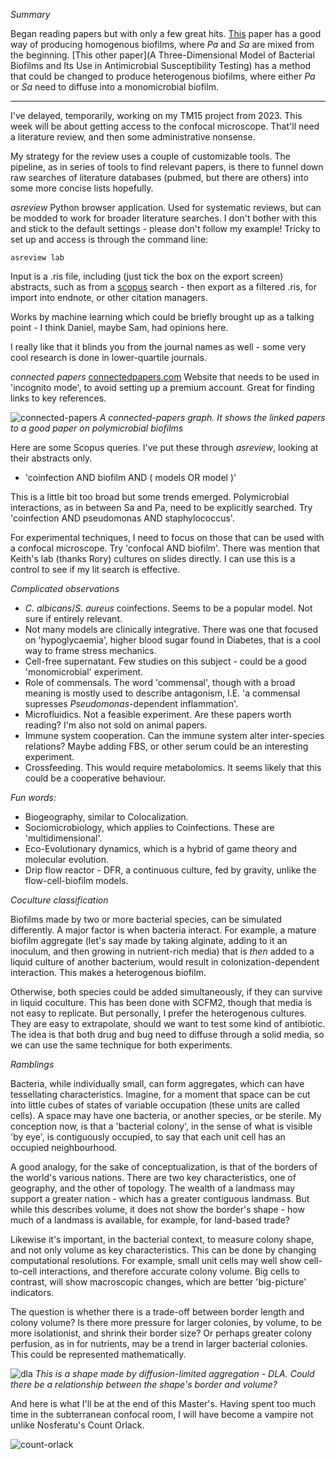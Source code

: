
*Summary*

Began reading papers but with only a few great hits. [This](https://pubmed.ncbi.nlm.nih.gov/33785630/) paper has a good way of producing homogenous biofilms, where *Pa* and *Sa* are mixed from the beginning. [This other paper](A Three-Dimensional Model of Bacterial Biofilms and Its Use in Antimicrobial Susceptibility Testing) has a method that could be changed to produce heterogenous biofilms, where either *Pa* or *Sa* need to diffuse into a monomicrobial biofilm.

---

I've delayed, temporarily, working on my TM15 project from 2023. This week will be about getting access to the confocal microscope. That'll need a literature review, and then some administrative nonsense.

My strategy for the review uses a couple of customizable tools. The pipeline, as in series of tools to find relevant papers, is there to funnel down raw searches of literature databases (pubmed, but there are others) into some more concise lists hopefully.

*asreview*
Python browser application. Used for systematic reviews, but can be modded to work for broader literature searches. I don't bother with this and stick to the default settings - please don't follow my example! Tricky to set up and access is through the command line:

	asreview lab

Input is a .ris file, including (just tick the box on the export screen) abstracts, such as from a [scopus](https://www.scopus.com/search/form.uri?display=basic#basic) search - then export as a filtered .ris, for import into endnote, or other citation managers.

Works by machine learning which could be briefly brought up as a talking point - I think Daniel, maybe Sam, had opinions here.

I really like that it blinds you from the journal names as well - some very cool research is done in lower-quartile journals.

*connected papers*
[connectedpapers.com](https://www.connectedpapers.com/)
Website that needs to be used in 'incognito mode', to avoid setting up a premium account. Great for finding links to key references.

![connected-papers](https://github.com/marklemzin/marks-masters/raw/main/pictures/3.3%20connected_papers.png)
*A connected-papers graph. It shows the linked papers to a good paper on polymicrobial biofilms*

Here are some Scopus queries. I've put these through *asreview*, looking at their abstracts only.
- 'coinfection AND biofilm AND ( models OR model )'

This is a little bit too broad but some trends emerged. Polymicrobial interactions, as in between Sa and Pa, need to be explicitly searched. Try 'coinfection AND pseudomonas AND staphylococcus'.

For experimental techniques, I need to focus on those that can be used with a confocal microscope. Try 'confocal AND biofilm'. There was mention that Keith's lab (thanks Rory) cultures on slides directly. I can use this is a control to see if my lit search is effective.

*Complicated observations*
- *C. albicans*/*S. aureus* coinfections. Seems to be a popular model. Not sure if entirely relevant.
- Not many models are clinically integrative. There was one that focused on 'hypoglycaemia', higher blood sugar found in Diabetes, that is a cool way to frame stress mechanics.
- Cell-free supernatant. Few studies on this subject - could be a good 'monomicrobial' experiment.
- Role of commensals. The word 'commensal', though with a broad meaning is mostly used to describe antagonism, I.E. 'a commensal supresses *Pseudomonas*-dependent inflammation'.
- Microfluidics. Not a feasible experiment. Are these papers worth reading? I'm also not sold on animal papers.
- Immune system cooperation. Can the immune system alter inter-species relations? Maybe adding FBS, or other serum could be an interesting experiment.
- Crossfeeding. This would require metabolomics. It seems likely that this could be a cooperative behaviour.

*Fun words:*
- Biogeography, similar to Colocalization.
- Sociomicrobiology, which applies to Coinfections. These are 'multidimensional'.
- Eco-Evolutionary dynamics, which is a hybrid of game theory and molecular evolution.
- Drip flow reactor - DFR, a continuous culture, fed by gravity, unlike the flow-cell-biofilm models.

*Coculture classification*

Biofilms made by two or more bacterial species, can be simulated differently. A major factor is when bacteria interact. For example, a mature biofilm aggregate (let's say made by taking alginate, adding to it an inoculum, and then growing in nutrient-rich media) that is *then* added to a liquid culture of another bacterium, would result in colonization-dependent interaction. This makes a heterogenous biofilm.

Otherwise, both species could be added simultaneously, if they can survive in liquid coculture. This has been done with SCFM2, though that media is not easy to replicate. But personally, I prefer the heterogenous cultures. They are easy to extrapolate, should we want to test some kind of antibiotic. The idea is that both drug and bug need to diffuse through a solid media, so we can use the same technique for both experiments.

*Ramblings*

Bacteria, while individually small, can form aggregates, which can have tessellating characteristics. Imagine, for a moment that space can be cut into little cubes of states of variable occupation (these units are called cells). A space may have one bacteria, or another species, or be sterile. My conception now, is that a 'bacterial colony', in the sense of what is visible 'by eye', is contiguously occupied, to say that each unit cell has an occupied neighbourhood.

A good analogy, for the sake of conceptualization, is that of the borders of the world's various nations. There are two key characteristics, one of geography, and the other of topology. The wealth of a landmass may support a greater nation - which has a greater contiguous landmass. But while this describes volume, it does not show the border's shape - how much of a landmass is available, for example, for land-based trade?

Likewise it's important, in the bacterial context, to measure colony shape, and not only volume as key characteristics. This can be done by changing computational resolutions. For example, small unit cells may well show cell-to-cell interactions, and therefore accurate colony volume. Big cells to contrast, will show macroscopic changes, which are better 'big-picture' indicators.

The question is whether there is a trade-off between border length and colony volume? Is there more pressure for larger colonies, by volume, to be more isolationist, and shrink their border size? Or perhaps greater colony perfusion, as in for nutrients, may be a trend in larger bacterial colonies. This could be represented mathematically.

![dla](https://github.com/marklemzin/marks-masters/raw/main/pictures/3.3%20dla.png)
*This is a shape made by diffusion-limited aggregation - DLA. Could there be a relationship between the shape's border and volume?*

And here is what I'll be at the end of this Master's. Having spent too much time in the subterranean confocal room, I will have become a vampire not unlike Nosferatu's Count Orlack.

![count-orlack](https://github.com/marklemzin/marks-masters/raw/main/pictures/3.3%20nosferatu.jpg)